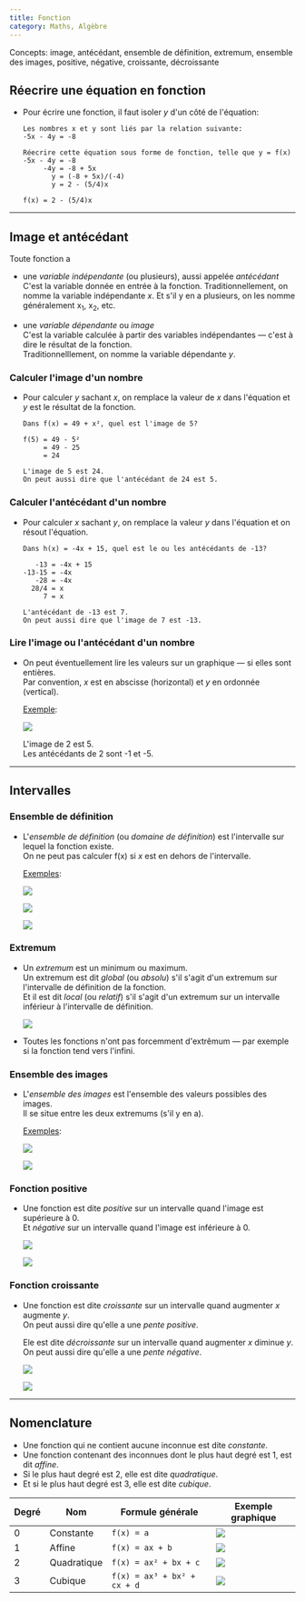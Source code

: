```yaml
---
title: Fonction
category: Maths, Algèbre
---
```


Concepts: image, antécédant, ensemble de définition, extremum, ensemble des images, positive, négative, croissante, décroissante

## Réecrire une équation en fonction

* Pour écrire une fonction, il faut isoler *y* d'un côté de l'équation:

  ```
  Les nombres x et y sont liés par la relation suivante:  
  -5x - 4y = -8

  Réecrire cette équation sous forme de fonction, telle que y = f(x)
  -5x - 4y = -8
       -4y = -8 + 5x
         y = (-8 + 5x)/(-4)
         y = 2 - (5/4)x

  f(x) = 2 - (5/4)x
  ```

---

## Image et antécédant

Toute fonction a

* une *variable indépendante* (ou plusieurs), aussi appelée *antécédant*  
  C'est la variable donnée en entrée à la fonction. Traditionnellement, on nomme la variable indépendante *x*. Et s'il y en a plusieurs, on les nomme généralement x<sub>1</sub>, x<sub>2</sub>, etc.

* une *variable dépendante* ou *image*  
  C'est la variable calculée à partir des variables indépendantes — c'est à dire le résultat de la fonction.  
  Traditionnelllement, on nomme la variable dépendante *y*.

### Calculer l'image d'un nombre

* Pour calculer *y* sachant *x*, on remplace la valeur de *x* dans l'équation et *y* est le résultat de la fonction.

  ```
  Dans f(x) = 49 + x², quel est l'image de 5?

  f(5) = 49 - 5²
       = 49 - 25
       = 24

  L'image de 5 est 24.  
  On peut aussi dire que l'antécédant de 24 est 5.
  ```

### Calculer l'antécédant d'un nombre

* Pour calculer *x* sachant *y*, on remplace la valeur *y* dans l'équation et on résout l'équation.

  ```
  Dans h(x) = -4x + 15, quel est le ou les antécédants de -13?

     -13 = -4x + 15
  -13-15 = -4x
     -28 = -4x
    28/4 = x
       7 = x

  L'antécédant de -13 est 7.  
  On peut aussi dire que l'image de 7 est -13.
  ```

### Lire l'image ou l'antécédant d'un nombre

* On peut éventuellement lire les valeurs sur un graphique — si elles sont entières.  
  Par convention, *x* est en abscisse (horizontal) et *y* en ordonnée (vertical).

  <ins>Exemple</ins>:  

  ![](https://i.imgur.com/pm7iGH5.png)

  L'image de 2 est 5.  
  Les antécédants de 2 sont -1 et -5.

---

## Intervalles

### Ensemble de définition

* L'*ensemble de définition* (ou *domaine de définition*) est l'intervalle sur lequel la fonction existe.  
  On ne peut pas calculer f(x) si *x* est en dehors de l'intervalle.

  <ins>Exemples</ins>:

  ![](https://i.imgur.com/ixBWEiTm.png)

  ![](https://i.imgur.com/WoVxhvRm.png?2)

  ![](https://i.imgur.com/fZiZTmym.png)

### Extremum

* Un *extremum* est un minimum ou maximum.  
  Un extremum est dit *global* (ou *absolu*) s'il s'agit d'un extremum sur l'intervalle de définition de la fonction.  
  Et il est dit *local* (ou *relatif*) s'il s'agit d'un extremum sur un intervalle inférieur à l'intervalle de définition.

  ![](https://i.imgur.com/Vo7v59kl.png)

* Toutes les fonctions n'ont pas forcemment d'extrêmum — par exemple si la fonction tend vers l'infini.

### Ensemble des images

* L'*ensemble des images* est l'ensemble des valeurs possibles des images.  
  Il se situe entre les deux extremums (s'il y en a).

  <ins>Exemples</ins>:

  ![](https://i.imgur.com/M3pQgmB.png)

  ![](https://i.imgur.com/TE5gIR2.png)

### Fonction positive

* Une fonction est dite *positive* sur un intervalle quand l'image est supérieure à 0.  
  Et *négative* sur un intervalle quand l'image est inférieure à 0.

  ![](https://i.imgur.com/F7hDoOSl.png)

  ![](https://i.imgur.com/wC0pY8Jl.png)

### Fonction croissante

* Une fonction est dite *croissante* sur un intervalle quand augmenter *x* augmente *y*.  
  On peut aussi dire qu'elle a une *pente positive*.  

  Ele est dite *décroissante* sur un intervalle quand augmenter *x* diminue *y*.  
  On peut aussi dire qu'elle a une *pente négative*.

  ![](https://i.imgur.com/lbTKGQPl.png)

  ![](https://i.imgur.com/M5CWd8Cl.png)

---

## Nomenclature

* Une fonction qui ne contient aucune inconnue est dite *constante*.  
* Une fonction contenant des inconnues dont le plus haut degré est 1, est dit *affine*.  
* Si le plus haut degré est 2, elle est dite *quadratique*.  
* Et si le plus haut degré est 3, elle est dite *cubique*.

| Degré | Nom      | Formule générale            | Exemple graphique
|--- |---          |---                          |---
| 0  | Constante   | `f(x) = a`                  | ![](https://i.imgur.com/FrekHTqt.png)
| 1  | Affine      | `f(x) = ax + b`             | ![](https://i.imgur.com/W0SQbTMt.png)
| 2  | Quadratique | `f(x) = ax² + bx + c`       | ![](https://i.imgur.com/d3GGnaYt.png)
| 3  | Cubique     | `f(x) = ax³ + bx² + cx + d` | ![](https://i.imgur.com/tUfLbBYt.png)
